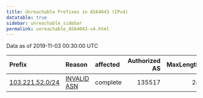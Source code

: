```yaml
---
title: Unreachable Prefixes in AS64043 (IPv4)
datatable: true
sidebar: unreachable_sidebar
permalink: unreachable_AS64043-v4.html
---
```


Data as of 2019-11-03 00:30:00 UTC


<div class="datatable-begin"></div>

| Prefix                                                   | Reason                                                                                                 | affected   |   Authorized AS |   MaxLength | Anchor                                       |   unreachable /24s |
|:---------------------------------------------------------|:-------------------------------------------------------------------------------------------------------|:-----------|----------------:|------------:|:---------------------------------------------|-------------------:|
| [103.221.52.0/24](https://stat.ripe.net/103.221.52.0/24) | [INVALID ASN](https://rpki-validator.ripe.net/announcement-preview?asn=AS64043&prefix=103.221.52.0/24) | complete   |          135517 |          24 | [APNIC](unreachable_APNIC_RPKI_Root-v4.html) |                  1 |

<div class="datatable-end"></div>